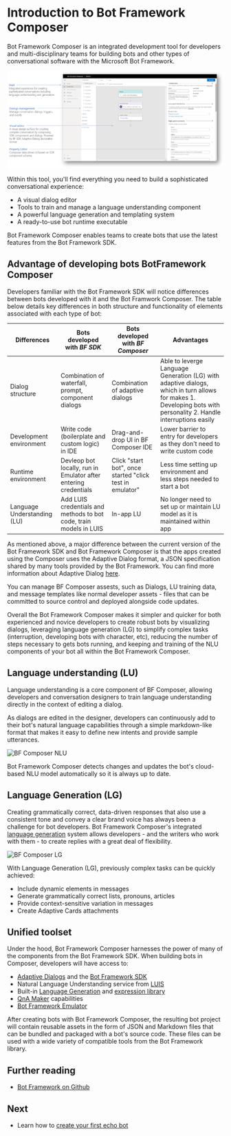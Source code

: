 # Introduction to Bot Framework Composer
Bot Framework Composer is an integrated development tool for developers and multi-disciplinary teams for building bots and other types of conversational software with the Microsoft Bot Framework.

![BF Composer](./media/introduction/overview.png)

 Within this tool, you'll find everything you need to build a sophisticated conversational experience:
* A visual dialog editor 
* Tools to train and manage a language understanding component
* A powerful language generation and templating system
* A ready-to-use bot runtime executable

Bot Framework Composer enables teams to create bots that use the latest features from the Bot Framework SDK. 

## Advantage of developing bots BotFramework Composer
Developers familiar with the Bot Framework SDK will notice differences between bots developed with it and the Bot Framwork Composer. The table below details key differences in both structure and functionality of elements associated with each type of bot:

| Differences | Bots developed with *BF SDK* | Bots developed with *BF Composer*| Advantages | 
|---|---|---|---|
| Dialog structure | Combination of waterfall, prompt, component dialogs | Combination of adaptive dialogs | Able to leverge Language Generation (LG) with adaptive dialogs, which in turn allows for makes 1. Developing bots with personality 2. Handle interruptions easily |
| Development environment | Write code (boilerplate and custom logic) in IDE | Drag-and-drop UI in BF Composer IDE| Lower barrier to entry for developers as they don't need to write custom code |
| Runtime environment | Devleop bot locally, run in Emulator after entering credentials | Click "start bot", once started "click test in emulator"| Less time setting up environment and less steps needed to start a bot |
| Language Understanding (LU) | Add LUIS credentials and methods to bot code, train models in LUIS | In-app LU | No longer need to set up or maintain LU model as it is maintained within app |

As mentioned above, a major difference between the current version of the Bot Framework SDK and Bot Framework Composer is that the apps created using the Composer uses the Adaptive Dialog format, a JSON specification shared by many tools provided by the Bot Framework. You can find more information about Adaptive Dialog [here](https://github.com/microsoft/BotBuilder-Samples/tree/master/experimental/adaptive-dialog).

You can manage BF Composer assests, such as Dialogs, LU training data, and message templates like normal developer assets - files that can be committed to source control and deployed alongside code updates.

Overall the Bot Framework Composer makes it simpler and quicker for both experienced and novice developers to create robust bots by visualizing dialogs, leveraging language generation (LG) to simplify complex tasks (interruption, developing bots with character, etc), reducing the number of steps necessary to gets bots running, and keeping and training of the NLU components of your bot all within the Bot Framework Composer.
<!--
## Bot Runtime Executable
- easier process
    - traditional bot: 5 steps
        - develop/code in IDE > build and deploy locally > launch emulator > fil in emulator credentials > connect and run bot
    - BF Composer bot: 3 steps
        - develop in composer IDE (NLU integrated) > start bot > connect and run in Emilator
--->

## Language understanding (LU)

Language understanding is a core component of BF Composer, allowing developers and conversation designers to train language understanding directly in the context of editing a dialog.  

As dialogs are edited in the designer, developers can continuously add to their bot's natural language capabilities through a simple markdown-like format that makes it easy to define new intents and provide sample utterances.

![BF Composer NLU]()

 Bot Framework Composer detects changes and updates the bot's cloud-based NLU model automatically so it is always up to date.

## Language Generation (LG)

Creating grammatically correct, data-driven responses that also use a consistent tone and convey a clear brand voice has always been a challenge for bot developers. Bot Framework Composer's integrated [language generation](https://github.com/microsoft/BotBuilder-Samples/tree/master/experimental/language-generation) system allows developers - and the writers who work with them - to create replies with a great deal of flexibility.

![BF Composer LG]()

With Language Generation (LG), previously complex tasks can be quickly achieved:

 <!--   * *images for each of these?* -->
* Include dynamic elements in messages
* Generate grammatically correct lists, pronouns, articles
* Provide context-sensitive variation in messages
* Create Adaptive Cards attachments


## Unified toolset

Under the hood, Bot Framework Composer harnesses the power of many of the components from the Bot Framework SDK. When building bots in Composer, developers will have access to:

* [Adaptive Dialogs](https://github.com/microsoft/BotBuilder-Samples/tree/master/experimental/adaptive-dialog) and the [Bot Framework SDK](https://github.com/microsoft/botframework-sdk)
* Natural Language Understanding service from [LUIS](https://www.luis.ai/home)
* Built-in [Language Generation](https://github.com/microsoft/BotBuilder-Samples/tree/master/experimental/language-generation) and [expression library](https://github.com/microsoft/BotBuilder-Samples/tree/master/experimental/common-expression-language)
* [QnA Maker](https://www.qnamaker.ai/) capabilities
* [Bot Framework Emulator](https://github.com/microsoft/BotFramework-Emulator)

After creating bots with Bot Framework Composer, the resulting bot project will contain reusable assets in the form of JSON and Markdown files that can be bundled and packaged with a bot's source code. These files can be used with a wide variety of compatible tools from the Bot Framework library.

## Further reading

* [Bot Framework on Github](https://github.com/microsoft/botframework)

## Next

* Learn how to [create your first echo bot](./tutorial-create-echobot.md)
